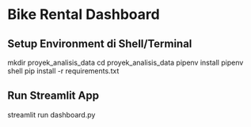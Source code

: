 # Bike Rental Dashboard
## Setup Environment di Shell/Terminal
mkdir proyek_analisis_data
cd proyek_analisis_data
pipenv install
pipenv shell
pip install -r requirements.txt
## Run Streamlit App
streamlit run dashboard.py
